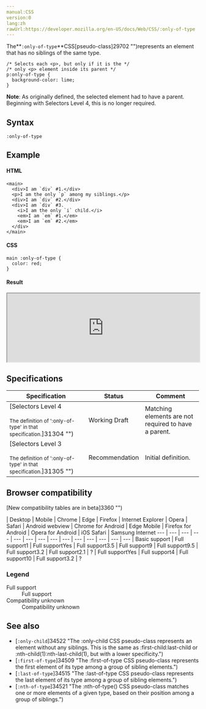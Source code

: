 ```yaml
---
manual:CSS
version:0
lang:zh
rawUrl:https://developer.mozilla.org/en-US/docs/Web/CSS/:only-of-type
---
```






The**`:only-of-type`**CSS[pseudo-class]29702 "")represents an element that has no siblings of the same type.


```
/* Selects each <p>, but only if it is the */
/* only <p> element inside its parent */
p:only-of-type {
  background-color: lime;
}
```


**Note**: As originally defined, the selected element had to have a parent. Beginning with Selectors Level 4, this is no longer required.



## Syntax<a name="Syntax"></a>

```
:only-of-type

```

## Example<a name="Example"></a>

#### HTML<a name="HTML"></a>

```
<main>
  <div>I am `div` #1.</div>
  <p>I am the only `p` among my siblings.</p>
  <div>I am `div` #2.</div>
  <div>I am `div` #3.
    <i>I am the only `i` child.</i>
    <em>I am `em` #1.</em>
    <em>I am `em` #2.</em>
  </div>
</main>
```

#### CSS<a name="CSS"></a>

```
main :only-of-type {
  color: red;
}
```

#### Result<a name="Result"></a>


<iframe src='https://mdn.mozillademos.org/en-US/docs/Web/CSS/:only-of-type$samples/Example?revision=1342918' width='100%' height='180'></iframe>



## Specifications<a name="Specifications"></a>

Specification | Status | Comment 
 ---  |  ---  |  ---  | 
[Selectors Level 4<br></br><small>The definition of &#39;:only-of-type&#39; in that specification.</small>]31304 "") | Working Draft | Matching elements are not required to have a parent. 
[Selectors Level 3<br></br><small>The definition of &#39;:only-of-type&#39; in that specification.</small>]31305 "") | Recommendation | Initial definition. 


## Browser compatibility<a name="Browser_compatibility"></a>
[New compatibility tables are in beta<i></i>]3360 "")

 | <abbr>Desktop<i></i></abbr> | <abbr>Mobile<i></i></abbr> 
 | <abbr>Chrome<i></i></abbr> | <abbr>Edge<i></i></abbr> | <abbr>Firefox<i></i></abbr> | <abbr>Internet Explorer<i></i></abbr> | <abbr>Opera<i></i></abbr> | <abbr>Safari<i></i></abbr> | <abbr>Android webview<i></i></abbr> | <abbr>Chrome for Android<i></i></abbr> | <abbr>Edge Mobile<i></i></abbr> | <abbr>Firefox for Android<i></i></abbr> | <abbr>Opera for Android<i></i></abbr> | <abbr>iOS Safari<i></i></abbr> | <abbr>Samsung Internet<i></i></abbr> 
 ---  |  ---  |  ---  |  ---  |  ---  |  ---  |  ---  |  ---  |  ---  |  ---  |  ---  |  ---  |  ---  |  ---  | 
Basic support | <abbr>Full support</abbr>1 | <abbr>Full support</abbr>Yes | <abbr>Full support</abbr>3.5 | <abbr>Full support</abbr>9 | <abbr>Full support</abbr>9.5 | <abbr>Full support</abbr>3.2 | <abbr>Full support</abbr>2.1 | <abbr>?</abbr> | <abbr>Full support</abbr>Yes | <abbr>Full support</abbr>4 | <abbr>Full support</abbr>10 | <abbr>Full support</abbr>3.2 | <abbr>?</abbr> 


### Legend<a name="Legend"></a>
<dl><dt id=''><abbr>Full support</abbr></dt><dd>Full support</dd><dt id=''><abbr>Compatibility unknown</abbr></dt><dd>Compatibility unknown</dd></dl>


## See also<a name="See_also"></a>

* [`:only-child`]34522 "The :only-child CSS pseudo-class represents an element without any siblings. This is the same as :first-child:last-child or :nth-child(1):nth-last-child(1), but with a lower specificity.")
* [`:first-of-type`]34509 "The :first-of-type CSS pseudo-class represents the first element of its type among a group of sibling elements.")
* [`:last-of-type`]34515 "The :last-of-type CSS pseudo-class represents the last element of its type among a group of sibling elements.")
* [`:nth-of-type`]34521 "The :nth-of-type() CSS pseudo-class matches one or more elements of a given type, based on their position among a group of siblings.")



